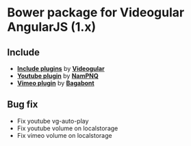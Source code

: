# Bower package for Videogular AngularJS (1.x)

## Include
* [**Include plugins**](http://www.videogular.com/plugins/) by **[Videogular](https://github.com/videogular)**
* [**Youtube plugin**](https://github.com/NamPNQ/bower-videogular-youtube) by **[NamPNQ](https://github.com/NamPNQ)**
* [**Vimeo plugin**](https://github.com/bagabont/videogular-vimeo) by **[Bagabont](https://github.com/bagabont)**

## Bug fix

* Fix youtube vg-auto-play
* Fix youtube volume on localstorage
* Fix vimeo volume on localstorage